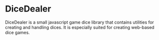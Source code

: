# DiceDealer

DiceDealer is a small javascript game dice library that contains utilities for creating and handling dices. It is especially suited for creating web-based dice games.
